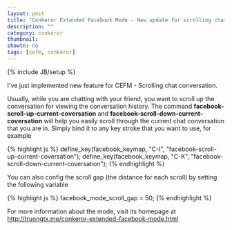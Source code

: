 ```yaml
---
layout: post
title: "Conkeror Extended Facebook Mode - New update for scrolling chat conversation"
description: ""
category: conkeror
thumbnail: 
showtn: no
tags: [cefm, conkeror]
---
```

{% include JB/setup %}

I've just implemented new feature for CEFM - Scrolling chat conversation.

Usually, while you are chatting with your friend, you want to scroll up the
conversation for viewing the conversation history. The command
**facebook-scroll-up-current-coversation** and
**facebook-scroll-down-current-coversation** will help you easily scroll through
the current chat conversation that you are in. Simply bind it to any key stroke
that you want to use, for example

<!-- more -->

{% highlight js %}
define_key(facebook_keymap, "C-I", "facebook-scroll-up-current-coversation");
define_key(facebook_keymap, "C-K", "facebook-scroll-down-current-coversation");
{% endhighlight %}

You can also config the scroll gap (the distance for each scroll) by setting the
following variable

{% highlight js %}
facebook_mode_scroll_gap = 50;
{% endhighlight %}

For more information about the mode, visit its homepage at
<http://truongtx.me/conkeror-extended-facebook-mode.html>
